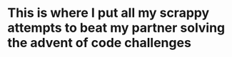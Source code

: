 # This is where I put all my scrappy attempts to beat my partner solving the advent of code challenges